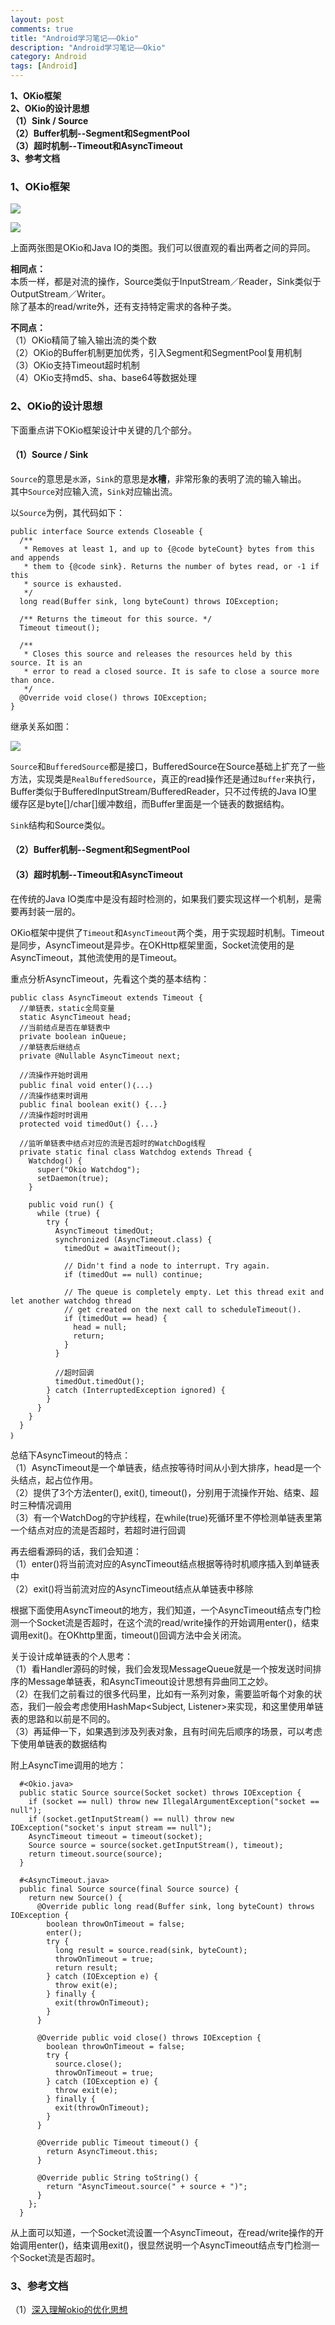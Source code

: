 ```yaml
---
layout: post
comments: true
title: "Android学习笔记——Okio"
description: "Android学习笔记——Okio"
category: Android
tags: [Android]
---
```


**1、OKio框架**    
**2、OKio的设计思想**    
**（1）Sink / Source**    
**（2）Buffer机制--Segment和SegmentPool**    
**（3）超时机制--Timeout和AsyncTimeout**    
**3、参考文档**

<!--more-->

### 1、OKio框架

![](/image/2018-04-16-learning-notes-okio/okio_framework.png)

![](/image/2018-04-16-learning-notes-okio/java_io_framework.png)

上面两张图是OKio和Java IO的类图。我们可以很直观的看出两者之间的异同。
    
**相同点：**    
本质一样，都是对流的操作，Source类似于InputStream／Reader，Sink类似于OutputStream／Writer。    
除了基本的read/write外，还有支持特定需求的各种子类。

**不同点：**    
（1）OKio精简了输入输出流的类个数    
（2）OKio的Buffer机制更加优秀，引入Segment和SegmentPool复用机制    
（3）OKio支持Timeout超时机制    
（4）OKio支持md5、sha、base64等数据处理    

### 2、OKio的设计思想    

下面重点讲下OKio框架设计中关键的几个部分。

#### （1）Source / Sink   

`Source`的意思是`水源`，`Sink`的意思是**水槽**，非常形象的表明了流的输入输出。    
其中`Source`对应输入流，`Sink`对应输出流。

以`Source`为例，其代码如下：

    public interface Source extends Closeable {
      /**
       * Removes at least 1, and up to {@code byteCount} bytes from this and appends
       * them to {@code sink}. Returns the number of bytes read, or -1 if this
       * source is exhausted.
       */
      long read(Buffer sink, long byteCount) throws IOException;

      /** Returns the timeout for this source. */
      Timeout timeout();

      /**
       * Closes this source and releases the resources held by this source. It is an
       * error to read a closed source. It is safe to close a source more than once.
       */
      @Override void close() throws IOException;
    }

继承关系如图：
 
 ![](/image/2018-04-16-learning-notes-okio/source.png)
 
`Source`和`BufferedSource`都是接口，BufferedSource在Source基础上扩充了一些方法，实现类是`RealBufferedSource`，真正的read操作还是通过`Buffer`来执行，Buffer类似于BufferedInputStream/BufferedReader，只不过传统的Java IO里缓存区是byte[]/char[]缓冲数组，而Buffer里面是一个链表的数据结构。

`Sink`结构和Source类似。

#### （2）Buffer机制--Segment和SegmentPool    



#### （3）超时机制--Timeout和AsyncTimeout    

在传统的Java IO类库中是没有超时检测的，如果我们要实现这样一个机制，是需要再封装一层的。

OKio框架中提供了`Timeout`和`AsyncTimeout`两个类，用于实现超时机制。Timeout是同步，AsyncTimeout是异步。在OKHttp框架里面，Socket流使用的是AsyncTimeout，其他流使用的是Timeout。

重点分析AsyncTimeout，先看这个类的基本结构：

    public class AsyncTimeout extends Timeout {
      //单链表，static全局变量
      static AsyncTimeout head;
      //当前结点是否在单链表中
      private boolean inQueue;
      //单链表后继结点
      private @Nullable AsyncTimeout next;
    
      //流操作开始时调用
      public final void enter()｛...｝
      //流操作结束时调用
      public final boolean exit() {...}
      //流操作超时时调用
      protected void timedOut() {...}
      
      //监听单链表中结点对应的流是否超时的WatchDog线程
      private static final class Watchdog extends Thread {
        Watchdog() {
          super("Okio Watchdog");
          setDaemon(true);
        }

        public void run() {
          while (true) {
            try {
              AsyncTimeout timedOut;
              synchronized (AsyncTimeout.class) {
                timedOut = awaitTimeout();

                // Didn't find a node to interrupt. Try again.
                if (timedOut == null) continue;

                // The queue is completely empty. Let this thread exit and let another watchdog thread
                // get created on the next call to scheduleTimeout().
                if (timedOut == head) {
                  head = null;
                  return;
                }
              }
    
              //超时回调
              timedOut.timedOut();
            } catch (InterruptedException ignored) {
            }
          }
        }
      }
    ｝

总结下AsyncTimeout的特点：    
（1）AsyncTimeout是一个单链表，结点按等待时间从小到大排序，head是一个头结点，起占位作用。    
（2）提供了3个方法enter(), exit(), timeout()，分别用于流操作开始、结束、超时三种情况调用    
（3）有一个WatchDog的守护线程，在while(true)死循环里不停检测单链表里第一个结点对应的流是否超时，若超时进行回调    

再去细看源码的话，我们会知道：    
（1）enter()将当前流对应的AsyncTimeout结点根据等待时机顺序插入到单链表中    
（2）exit()将当前流对应的AsyncTimeout结点从单链表中移除    

根据下面使用AsyncTimeout的地方，我们知道，一个AsyncTimeout结点专门检测一个Socket流是否超时，在这个流的read/write操作的开始调用enter()，结束调用exit()。在OKhttp里面，timeout()回调方法中会关闭流。

关于设计成单链表的个人思考：    
（1）看Handler源码的时候，我们会发现MessageQueue就是一个按发送时间排序的Message单链表，和AsyncTimeout设计思想有异曲同工之妙。    
（2）在我们之前看过的很多代码里，比如有一系列对象，需要监听每个对象的状态，我们一般会考虑使用HashMap<Subject, Listener>来实现，和这里使用单链表的思路和以前是不同的。    
（3）再延伸一下，如果遇到涉及列表对象，且有时间先后顺序的场景，可以考虑下使用单链表的数据结构


附上AsyncTime调用的地方：


      #<Okio.java>
      public static Source source(Socket socket) throws IOException {
        if (socket == null) throw new IllegalArgumentException("socket == null");
        if (socket.getInputStream() == null) throw new IOException("socket's input stream == null");
        AsyncTimeout timeout = timeout(socket);
        Source source = source(socket.getInputStream(), timeout);
        return timeout.source(source);
      }

      #<AsyncTimeout.java>
      public final Source source(final Source source) {
        return new Source() {
          @Override public long read(Buffer sink, long byteCount) throws IOException {
            boolean throwOnTimeout = false;
            enter();
            try {
              long result = source.read(sink, byteCount);
              throwOnTimeout = true;
              return result;
            } catch (IOException e) {
              throw exit(e);
            } finally {
              exit(throwOnTimeout);
            }
          }

          @Override public void close() throws IOException {
            boolean throwOnTimeout = false;
            try {
              source.close();
              throwOnTimeout = true;
            } catch (IOException e) {
              throw exit(e);
            } finally {
              exit(throwOnTimeout);
            }
          }

          @Override public Timeout timeout() {
            return AsyncTimeout.this;
          }

          @Override public String toString() {
            return "AsyncTimeout.source(" + source + ")";
          }
        };
      }
      
从上面可以知道，一个Socket流设置一个AsyncTimeout，在read/write操作的开始调用enter()，结束调用exit()，很显然说明一个AsyncTimeout结点专门检测一个Socket流是否超时。



### 3、参考文档

（1）[深入理解okio的优化思想](https://blog.csdn.net/zoudifei/article/details/51232711)    

